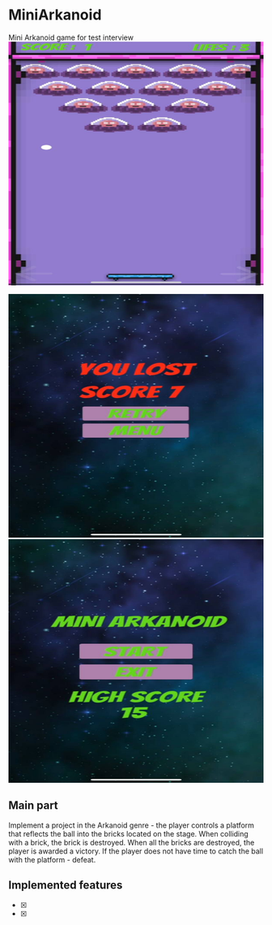# MiniArkanoid
Mini Arkanoid game for test interview
<img src="https://github.com/Alexart1995/MiniArkanoid/blob/main/Game.jpg" width="920" height="480">

<img src="https://github.com/Alexart1995/MiniArkanoid/blob/main/MainMenu.jpg" width="920" height="480">

<img src="https://github.com/Alexart1995/MiniArkanoid/blob/main/WinMenu.jpg" width="920" height="480">

## Main part
Implement a project in the Arkanoid genre - the player controls a platform that reflects the ball into the bricks located on the stage. When colliding with a brick, the brick is destroyed. When all the bricks are destroyed, the player is awarded a victory. If the player does not have time to catch the ball with the platform - defeat.
## Implemented features
- [x] 
- [x] 
